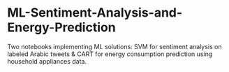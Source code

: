 # ML-Sentiment-Analysis-and-Energy-Prediction
Two notebooks implementing ML solutions: SVM for sentiment analysis on labeled Arabic tweets &amp; CART for energy consumption prediction using household appliances data.
